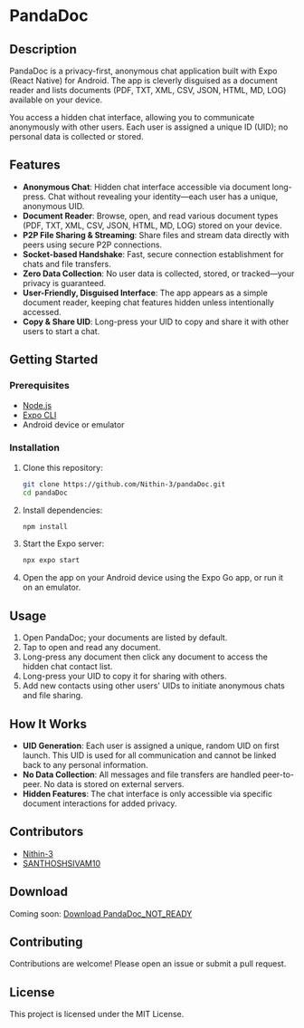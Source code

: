 # PandaDoc

## Description

PandaDoc is a privacy-first, anonymous chat application built with Expo (React Native) for Android. The app is cleverly disguised as a document reader and lists documents (PDF, TXT, XML, CSV, JSON, HTML, MD, LOG) available on your device. 

You access a hidden chat interface, allowing you to communicate anonymously with other users. Each user is assigned a unique ID (UID); no personal data is collected or stored.

## Features

- **Anonymous Chat**: Hidden chat interface accessible via document long-press. Chat without revealing your identity—each user has a unique, anonymous UID.
- **Document Reader**: Browse, open, and read various document types (PDF, TXT, XML, CSV, JSON, HTML, MD, LOG) stored on your device. 
- **P2P File Sharing & Streaming**: Share files and stream data directly with peers using secure P2P connections.
- **Socket-based Handshake**: Fast, secure connection establishment for chats and file transfers.
- **Zero Data Collection**: No user data is collected, stored, or tracked—your privacy is guaranteed.
- **User-Friendly, Disguised Interface**: The app appears as a simple document reader, keeping chat features hidden unless intentionally accessed.
- **Copy & Share UID**: Long-press your UID to copy and share it with other users to start a chat.

## Getting Started

### Prerequisites

- [Node.js](https://nodejs.org/)
- [Expo CLI](https://docs.expo.dev/get-started/installation/)
- Android device or emulator

### Installation

1. Clone this repository:
    ```bash
    git clone https://github.com/Nithin-3/pandaDoc.git
    cd pandaDoc
    ```
2. Install dependencies:
    ```bash
    npm install
    ```
3. Start the Expo server:
    ```bash
    npx expo start
    ```
4. Open the app on your Android device using the Expo Go app, or run it on an emulator.

## Usage

1. Open PandaDoc; your documents are listed by default.
2. Tap to open and read any document.
3. Long-press any document then click any document to access the hidden chat contact list.
4. Long-press your UID to copy it for sharing with others.
5. Add new contacts using other users' UIDs to initiate anonymous chats and file sharing.

## How It Works

- **UID Generation**: Each user is assigned a unique, random UID on first launch. This UID is used for all communication and cannot be linked back to any personal information.
- **No Data Collection**: All messages and file transfers are handled peer-to-peer. No data is stored on external servers.
- **Hidden Features**: The chat interface is only accessible via specific document interactions for added privacy.

## Contributors

- [Nithin-3](https://github.com/Nithin-3)
- [SANTHOSHSIVAM10](https://github.com/SANTHOSHSIVAM10)

## Download

Coming soon: [Download PandaDoc_NOT_READY](your-download-link-here)

## Contributing

Contributions are welcome! Please open an issue or submit a pull request.

## License

This project is licensed under the MIT License.
